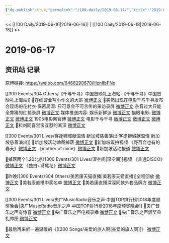 ```yaml
---
{"dg-publish":true,"permalink":"/100-daily/2019-06-17/","title":"2019-06-17"}
---
```



<< [[100 Daily/2019-06-16\|2019-06-16]] | [[100 Daily/2019-06-18\|2019-06-18]] >>

# 2019-06-17

## 资讯站 记录

原博链接: https://weibo.com/6466290670/HznIIbFNx

[[300 Events/304 Others/《千与千寻》中国首映礼上海站\|《千与千寻》中国首映礼上海站]]
🌛在线营业写小作文的大哥
[微博正文](https://m.weibo.cn/6466290670/4384323816298571)
🌛突然出现在电影千与千寻发布会现场的花衬衣·保密局深:
只可意会不可言传的采访录屏
[微博正文](https://m.weibo.cn/6466290670/4384284431481817)
杂音过大只能全靠猜的红毯录屏
[微博正文](https://m.weibo.cn/6466290670/4384263266700725)
媒体推送内容:
娱乐新鲜派
[微博正文](https://m.weibo.cn/6466290670/4384289065710892)
猫眼电影:
[微博正文](https://m.weibo.cn/6466290670/4384286318672348)
[微博正文](https://m.weibo.cn/6466290670/4384245248055589)
1905电影网官博
[微博正文](https://m.weibo.cn/6466290670/4384285610164065)
电影千与千寻
[微博正文](https://m.weibo.cn/6466290670/4384283546520775)
[微博正文](https://m.weibo.cn/6466290670/4384278085019421)
[微博正文](https://m.weibo.cn/6466290670/4384250490782676)
🌛和刘同喜宝宝互怼的某深
[微博正文](https://m.weibo.cn/6466290670/4384257620863843)

[[300 Events/301 Lives/客逢狮城献温情 新加坡慈善演出\|客逢狮城献温情 新加坡慈善演出]]
🌛新加坡活动帅图掉落
[微博正文](https://m.weibo.cn/6466290670/4384248033516849)
🌛新加坡饭拍视频
《野百合也有的春天》[微博正文](https://m.weibo.cn/6466290670/4384111689086972)
《mother of mine》[微博正文](https://m.weibo.cn/6466290670/4384111235754093)
🌛新加坡活动报道
[微博正文](https://m.weibo.cn/6466290670/4384159252003556)

🌛掉落两个1.20北京[[300 Events/301 Lives/深空间\|深空间]]视频
《普通DISCO》[微博正文](https://m.weibo.cn/6466290670/4384242504723809)
《独白+鸢尾花》[微博正文](https://m.weibo.cn/6466290670/4384074573070418)

🌛昨晚[[300 Events/304 Others/美若康天猫直播\|美若康天猫直播]]全程回放
[微博正文](https://m.weibo.cn/6466290670/4384108173650337)
🌛美若康直播中奖名单
[微博正文](https://m.weibo.cn/6466290670/4384187630630208)
🌛美若康直播深深同款外套品牌方
[微博正文](https://m.weibo.cn/6466290670/4384211857244426)

[[300 Events/301 Lives/央广MusicRadio音乐之声·中国TOP排行榜2018年度颁奖晚会\|央广MusicRadio音乐之声·中国TOP排行榜2018年度颁奖晚会]]
🌛央广音乐之声有惊喜
[微博正文](https://m.weibo.cn/6466290670/4384287568279164)
🌛央广音乐之声电视录播
[微博正文](https://m.weibo.cn/6466290670/4384160128949867)
🌛央广音乐之声颁奖典礼帅图
[微博正文](https://m.weibo.cn/6466290670/4384151349876100)

🌛最后再来听一遍温暖的《[[200 Songs/亲爱的旅人啊\|亲爱的旅人啊]]》
[微博正文](https://m.weibo.cn/6466290670/4384301410071298)
